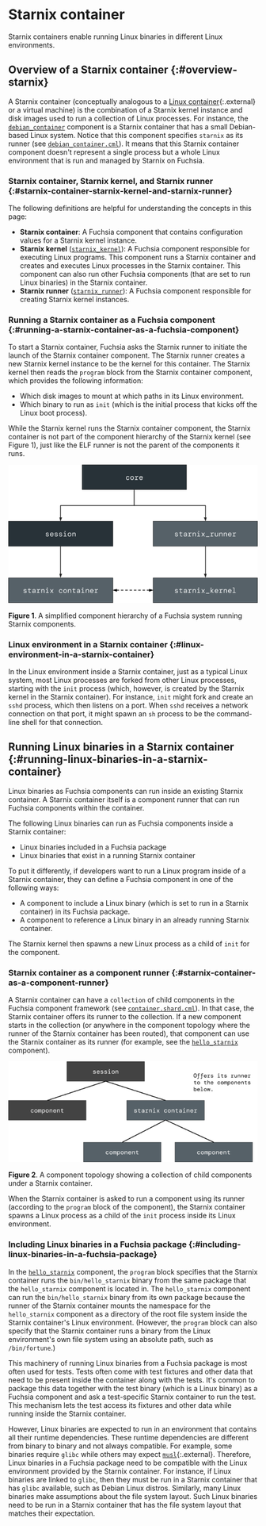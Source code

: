 # Starnix container

Starnix containers enable running Linux binaries in different Linux
environments.

## Overview of a Starnix container {:#overview-starnix}

A Starnix container (conceptually analogous to a
[Linux container][linux-container]{:.external} or a virtual machine) is the
combination of a Starnix kernel instance and disk images used to run a collection
of Linux processes. For instance, the [`debian_container`][debian-container]
component is a Starnix container that has a small Debian-based Linux system.
Notice that this component specifies `starnix` as its runner (see
[`debian_container.cml`][debian-container-cml]). It means that this Starnix
container component doesn't represent a single process but a whole Linux
environment that is run and managed by Starnix on Fuchsia.

### Starnix container, Starnix kernel, and Starnix runner {:#starnix-container-starnix-kernel-and-starnix-runner}

The following definitions are helpful for understanding the concepts in this
page:

- **Starnix container**: A Fuchsia component that contains configuration values
  for a Starnix kernel instance.
- **Starnix kernel** ([`starnix_kernel`][starnix-kernel]): A Fuchsia component
  responsible for executing Linux programs. This component runs a Starnix
  container and creates and executes Linux processes in the Starnix container.
  This component can also run other Fuchsia components (that are set to run
  Linux binaries) in the Starnix container.
- **Starnix runner** ([`starnix_runner`][starnix-runner]): A Fuchsia component
  responsible for creating Starnix kernel instances.

### Running a Starnix container as a Fuchsia component {:#running-a-starnix-container-as-a-fuchsia-component}

To start a Starnix container, Fuchsia asks the Starnix runner to initiate the
launch of the Starnix container component. The Starnix runner creates a new
Starnix kernel instance to be the kernel for this container. The Starnix kernel
then reads the `program` block from the Starnix container component, which
provides the following information:

- Which disk images to mount at which paths in its Linux environment.
- Which binary to run as `init` (which is the initial process that kicks off the
  Linux boot process).

While the Starnix kernel runs the Starnix container component, the Starnix
container is not part of the component hierarchy of the Starnix kernel (see
Figure 1), just like the ELF runner is not the parent of the components it runs.

![Starnix components' hierarchy](images/starnix-container-01.png "Diagram showing Starnix components' hierarchy")

**Figure 1**. A simplified component hierarchy of a Fuchsia system running
Starnix components.

### Linux environment in a Starnix container {:#linux-environment-in-a-starnix-container}

In the Linux environment inside a Starnix container, just as a typical Linux
system, most Linux processes are forked from other Linux processes, starting
with the `init` process (which, however, is created by the Starnix kernel in the
Starnix container). For instance, `init` might fork and create an `sshd`
process, which then listens on a port. When `sshd` receives a network connection
on that port, it might spawn an `sh` process to be the command-line shell for
that connection.

## Running Linux binaries in a Starnix container {:#running-linux-binaries-in-a-starnix-container}

Linux binaries as Fuchsia components can run inside an existing Starnix
container. A Starnix container itself is a component runner that can run Fuchsia
components within the container.

The following Linux binaries can run as Fuchsia components inside a Starnix
container:

- Linux binaries included in a Fuchsia package
- Linux binaries that exist in a running Starnix container

To put it differently, if developers want to run a Linux program inside of a
Starnix container, they can define a Fuchsia component in one of the following
ways:

- A component to include a Linux binary (which is set to run in a Starnix
  container) in its Fuchsia package.
- A component to reference a Linux binary in an already running Starnix
  container.

The Starnix kernel then spawns a new Linux process as a child of `init` for the
component.

### Starnix container as a component runner {:#starnix-container-as-a-component-runner}

A Starnix container can have a `collection` of child components in the Fuchsia
component framework (see [`container.shard.cml`][container-shard-cml]). In
that case, the Starnix container offers its runner to the collection. If a new
component starts in the collection (or anywhere in the component topology where
the runner of the Starnix container has been routed), that component can use
the Starnix container as its runner (for example, see the
[`hello_starnix`][hello-starnix] component).

![A Starnix container's component topology](images/starnix-container-02.png "Diagram showing a Starnix container's component topology")

**Figure 2**. A component topology showing a collection of child components
under a Starnix container.

When the Starnix container is asked to run a component using its runner
(according to the `program` block of the component), the Starnix container
spawns a Linux process as a child of the `init` process inside its Linux
environment.

### Including Linux binaries in a Fuchsia package {:#including-linux-binaries-in-a-fuchsia-package}

In the [`hello_starnix`][hello-starnix-cml] component, the `program` block
specifies that the Starnix container runs the `bin/hello_starnix` binary from
the same package that the `hello_starnix` component is located in. The
`hello_starnix` component can run the `bin/hello_starnix` binary from its own
package because the runner of the Starnix container mounts the namespace for
the `hello_starnix` component as a directory of the root file system inside
the Starnix container's Linux environment. (However, the `program` block
can also specify that the Starnix container runs a binary from the Linux
environment's own file system using an absolute path, such as `/bin/fortune`.)

This machinery of running Linux binaries from a Fuchsia package is most often
used for tests. Tests often come with test fixtures and other data that need
to be present inside the container along with the tests. It's common to
package this data together with the test binary (which is a Linux binary) as a
Fuchsia component and ask a test-specific Starnix container to run the test.
This mechanism lets the test access its fixtures and other data while running
inside the Starnix container.

However, Linux binaries are expected to run in an environment that contains all
their runtime dependencies. These runtime dependencies are different from binary
to binary and not always compatible. For example, some binaries require `glibc`
while others may expect [`musl`][musl]{:.external}. Therefore, Linux binaries
in a Fuchsia package need to be compatible with the Linux environment provided by
the Starnix container. For instance, if Linux binaries are linked to `glibc`,
then they must be run in a Starnix container that has `glibc` available, such as
Debian Linux distros. Similarly, many Linux binaries make assumptions about the
file system layout. Such Linux binaries need to be run in a Starnix container
that has the file system layout that matches their expectation.

<!-- Reference links -->

[linux-container]: https://en.wikipedia.org/wiki/LXC
[debian-container]: https://fuchsia.googlesource.com/fuchsia/+/main/src/starnix/containers/debian
[debian-container-cml]: https://fuchsia.googlesource.com/fuchsia/+/main/src/starnix/containers/debian/meta/debian_container.cml
[container-shard-cml]: https://fuchsia.googlesource.com/fuchsia/+/main/src/starnix/containers/container.shard.cml
[starnix-kernel]: /docs/concepts/starnix/making-linux-syscalls-in-fuchsia.md
[starnix-runner]: /docs/concepts/components/v2/starnix.md
[hello-starnix]: https://fuchsia.googlesource.com/fuchsia/+/main/src/starnix/examples/hello_starnix
[hello-starnix-cml]: https://fuchsia.googlesource.com/fuchsia/+/main/src/starnix/examples/hello_starnix/meta/hello_starnix.cml
[musl]: https://www.musl-libc.org/
